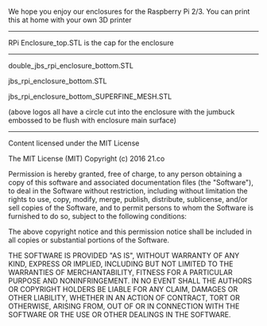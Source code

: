 We hope you enjoy our enclosures for the Raspberry Pi 2/3. You can print this at home with your own 3D printer

------------------------

RPi Enclosure_top.STL is the cap for the enclosure

------------------------


double_jbs_rpi_enclosure_bottom.STL

jbs_rpi_enclosure_bottom.STL

jbs_rpi_enclosure_bottom_SUPERFINE_MESH.STL

(above logos all have a circle cut into the enclosure with the jumbuck embossed to be flush with enclosure main surface)

------------------------

Content licensed under the MIT License

The MIT License (MIT)
Copyright (c) 2016 21.co

Permission is hereby granted, free of charge, to any person obtaining a copy of this software and associated documentation files (the "Software"), to deal in the Software without restriction, including without limitation the rights to use, copy, modify, merge, publish, distribute, sublicense, and/or sell copies of the Software, and to permit persons to whom the Software is furnished to do so, subject to the following conditions:

The above copyright notice and this permission notice shall be included in all copies or substantial portions of the Software.

THE SOFTWARE IS PROVIDED "AS IS", WITHOUT WARRANTY OF ANY KIND, EXPRESS OR IMPLIED, INCLUDING BUT NOT LIMITED TO THE WARRANTIES OF MERCHANTABILITY, FITNESS FOR A PARTICULAR PURPOSE AND NONINFRINGEMENT. IN NO EVENT SHALL THE AUTHORS OR COPYRIGHT HOLDERS BE LIABLE FOR ANY CLAIM, DAMAGES OR OTHER LIABILITY, WHETHER IN AN ACTION OF CONTRACT, TORT OR OTHERWISE, ARISING FROM, OUT OF OR IN CONNECTION WITH THE SOFTWARE OR THE USE OR OTHER DEALINGS IN THE SOFTWARE.
